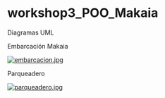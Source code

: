 # workshop3_POO_Makaia

Diagramas UML

Embarcación Makaia

[![embarcacion.jpg](https://i.postimg.cc/d1C843zS/embarcacion.jpg)](https://postimg.cc/BLqLvSZx)

Parqueadero

[![parqueadero.jpg](https://i.postimg.cc/9My7yS76/parqueadero.jpg)](https://postimg.cc/XG7qbsxL)

